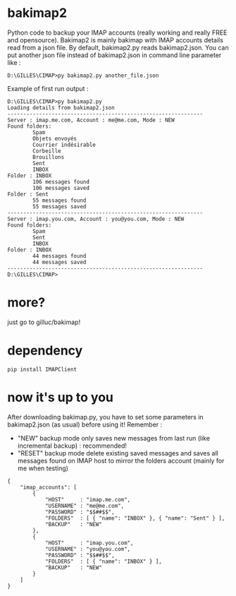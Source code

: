 # bakimap2
Python code to backup your IMAP accounts (really working and really FREE and opensource).
Bakimap2 is mainly bakimap with IMAP accounts details read from a json file.
By default, bakimap2.py reads bakimap2.json.
You can put another json file instead of bakimap2.json in command line parameter like :
```
D:\GILLES\CIMAP>py bakimap2.py another_file.json
```
Example of first run output :
```
D:\GILLES\CIMAP>py bakimap2.py
Loading details from bakimap2.json
--------------------------------------------------------------
Server : imap.me.com, Account : me@me.com, Mode : NEW
Found folders:
        Spam
        Objets envoyés
        Courrier indésirable
        Corbeille
        Brouillons
        Sent
        INBOX
Folder : INBOX
        106 messages found
        106 messages saved
Folder : Sent
        55 messages found
        55 messages saved
--------------------------------------------------------------
Server : imap.you.com, Account : you@you.com, Mode : NEW
Found folders:
        Spam
        Sent
        INBOX
Folder : INBOX
        44 messages found
        44 messages saved
--------------------------------------------------------------
D:\GILLES\CIMAP>
```

# more?
just go to gilluc/bakimap!

# dependency
```
pip install IMAPClient
```

# now it's up to you
After downloading bakimap.py, you have to set some parameters in bakimap2.json (as usual) before using it!
Remember : 
- "NEW" backup mode only saves new messages from last run (like incremental backup) : recommended!
- "RESET" backup mode delete existing saved messages and saves all messages found on IMAP host to mirror the folders account (mainly for me when testing)

```
{
    "imap_accounts": [
        {
            "HOST"     : "imap.me.com",
            "USERNAME" : "me@me.com",
            "PASSWORD" : "$$##$$",
            "FOLDERS"  : [ { "name": "INBOX" }, { "name": "Sent" } ],
            "BACKUP"   : "NEW"
        },
        {
            "HOST"     : "imap.you.com",
            "USERNAME" : "you@you.com",
            "PASSWORD" : "$$##$$",
            "FOLDERS"  : [ { "name": "INBOX" } ],
            "BACKUP"   : "NEW"
        }
    ]
}
```
